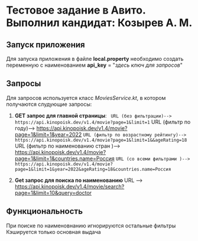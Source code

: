 # Тестовое задание в Авито. Выполнил кандидат: Козырев А. М.


## Запуск приложения
Для запуска приложения в файле **local.property** необходимо создать переменную с наименованием 
**api_key** = "*здесь ключ для запросов*"

## Запросы
Для запросов используется класс *MoviesService.kt*, в котором получаются слудующие запросы: 
1. **GET запрос для главной страницы**: `` 
   URL (без фильтрации)--> https://api.kinopoisk.dev/v1.4/movie?page=1&limit=1 ``
   URL (фильтр по году)--> https://api.kinopoisk.dev/v1.4/movie?page=1&limit=1&year=2022 ``
   URL (фильтр по возрастному рейтингу)--> https://api.kinopoisk.dev/v1.4/movie?page=1&limit=1&&ageRating=18 ``
   URL (фильтр по наименованию стран )--> https://api.kinopoisk.dev/v1.4/movie?page=1&limit=1&countries.name=Россия ``
   URL (со всеми фильтрами )--> https://api.kinopoisk.dev/v1.4/movie?page=1&limit=1&year=2022&ageRating=18&countries.name=Россия ``
 

2. **Get запрос для поиска по наименованию** 
   URL --> https://api.kinopoisk.dev/v1.4/movie/search?page=1&limit=10&query=doctor



## Функциональность
При поиске по наименовнанию игнорируются остальные фильтры
Кэшируется только основная выдача